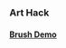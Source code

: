 ### Art Hack

#### [Brush Demo](https://drive.google.com/drive/folders/1Hnui6aCNrCQevntVHpZ3aaV7hvAydMcM?usp=sharing)
